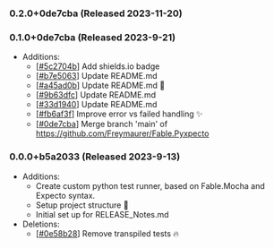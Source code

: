 ### 0.2.0+0de7cba (Released 2023-11-20)

### 0.1.0+0de7cba (Released 2023-9-21)
* Additions:
    * [[#5c2704b](https://github.com/Freymaurer/Fable.Pyxpecto/commit/5c2704b5f98f796c8f16205a7e5209d08aa4a65e)] Add shields.io badge
    * [[#b7e5063](https://github.com/Freymaurer/Fable.Pyxpecto/commit/b7e5063ea6fc8a5cc01e8d6cb4d3712dd8cc944b)] Update README.md
    * [[#a45ad0b](https://github.com/Freymaurer/Fable.Pyxpecto/commit/a45ad0bbf827817bccb5cd258669a827cd49fef2)] Update README.md 📖
    * [[#9b63dfc](https://github.com/Freymaurer/Fable.Pyxpecto/commit/9b63dfca1a00f0db11910efce7b729d1397f87f5)] Update README.md
    * [[#33d1940](https://github.com/Freymaurer/Fable.Pyxpecto/commit/33d1940a8321e8d855b59cdee18ec910422cb396)] Update README.md
    * [[#fb6af3f](https://github.com/Freymaurer/Fable.Pyxpecto/commit/fb6af3f425c8808a16bc6929557b41076070d713)] Improve error vs failed handling :sparkles:
    * [[#0de7cba](https://github.com/Freymaurer/Fable.Pyxpecto/commit/0de7cbaf9588bf103c36b7a6059fe06dc5a9e470)] Merge branch 'main' of https://github.com/Freymaurer/Fable.Pyxpecto

### 0.0.0+b5a2033 (Released 2023-9-13)
* Additions:
    * Create custom python test runner, based on Fable.Mocha and Expecto syntax.
    * Setup project structure :tada:
    * Initial set up for RELEASE_Notes.md
* Deletions:
    * [[#0e58b28](https://github.com/Freymaurer/Fable.Pyxpecto/commit/0e58b28aba5a26ca0c273b81379794b212a92e38)] Remove transpiled tests :fire:

